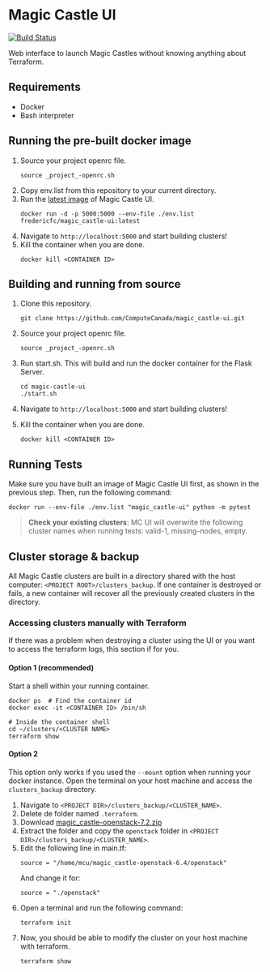 # Magic Castle UI

[![Build Status](https://travis-ci.com/ComputeCanada/magic_castle-ui.svg?branch=master)](https://travis-ci.com/ComputeCanada/magic_castle-ui)

Web interface to launch Magic Castles without knowing anything about Terraform.

## Requirements

- Docker
- Bash interpreter

## Running the pre-built docker image

1. Source your project openrc file.
    ```
    source _project_-openrc.sh
    ```
2. Copy env.list from this repository to your current directory.
3. Run the [latest image](https://hub.docker.com/repository/docker/fredericfc/magic_castle-ui) of Magic Castle UI.
   ```shell script   
   docker run -d -p 5000:5000 --env-file ./env.list fredericfc/magic_castle-ui:latest
   ```
4.  Navigate to `http://localhost:5000` and start building clusters!
5. Kill the container when you are done.
   ```
   docker kill <CONTAINER ID>
   ```

## Building and running from source

1. Clone this repository.
   ```
   git clone https://github.com/ComputeCanada/magic_castle-ui.git
   ```

2. Source your project openrc file.
    ```
    source _project_-openrc.sh
    ```
3. Run start.sh. This will build and run the docker container for the Flask Server.
   ```
   cd magic-castle-ui
   ./start.sh
   ```
   
4. Navigate to `http://localhost:5000` and start building clusters!

5. Kill the container when you are done.
   ```
   docker kill <CONTAINER ID>
   ```

## Running Tests
Make sure you have built an image of Magic Castle UI first, as shown in the previous step. Then, run the following command:
````shell script
docker run --env-file ./env.list "magic_castle-ui" python -m pytest
````

> **Check your existing clusters**: MC UI will overwrite the following cluster names when running tests: valid-1, missing-nodes, empty.

## Cluster storage & backup

All Magic Castle clusters are built in a directory shared with the
host computer: `<PROJECT ROOT>/clusters_backup`. If one container is destroyed or
fails, a new container will recover all the previously created clusters in the
directory.

### Accessing clusters manually with Terraform

If there was a problem when destroying a cluster using the UI or you want to access the terraform logs,
this section if for you.

#### Option 1 (recommended)
Start a shell within your running container.
```shell script
docker ps  # Find the container id
docker exec -it <CONTAINER ID> /bin/sh

# Inside the container shell
cd ~/clusters/<CLUSTER NAME>
terraform show
```

#### Option 2
This option only works if you used the `--mount` option when running your docker instance. Open the terminal on your host machine and access the `clusters_backup` directory.
1. Navigate to `<PROJECT DIR>/clusters_backup/<CLUSTER_NAME>`.
2. Delete de folder named `.terraform`.
3. Download [magic_castle-openstack-7.2.zip
](https://github.com/ComputeCanada/magic_castle/releases/download/7.2/magic_castle-openstack-7.2.zip)
4. Extract the folder and copy the `openstack` folder in `<PROJECT DIR>/clusters_backup/<CLUSTER_NAME>`.
5. Edit the following line in main.tf:
   ```
   source = "/home/mcu/magic_castle-openstack-6.4/openstack"
   ```
   And change it for:
   ```
   source = "./openstack"
   ```
6. Open a terminal and run the following command:
   ````
   terraform init
   ````
7. Now, you should be able to modify the cluster on your host machine with terraform.
   ```
   terraform show
   ```
